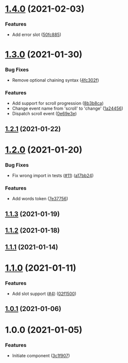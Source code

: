 # [1.4.0](https://github.com/untemps/svelte-readotron/compare/v1.3.0...v1.4.0) (2021-02-03)


### Features

* Add error slot ([50fc885](https://github.com/untemps/svelte-readotron/commit/50fc88593aa56239ffec5b96da4f1220ff2b9263))

# [1.3.0](https://github.com/untemps/svelte-readotron/compare/v1.2.1...v1.3.0) (2021-01-30)


### Bug Fixes

* Remove optional chaining syntax ([4fc302f](https://github.com/untemps/svelte-readotron/commit/4fc302fad101d279c3e4adeed7f87258ce71507d))


### Features

* Add support for scroll progression ([8b3b8ca](https://github.com/untemps/svelte-readotron/commit/8b3b8ca7c902eaf3493ce789d83ebba8d30bbf50))
* Change event name from 'scroll' to 'change' ([1a24456](https://github.com/untemps/svelte-readotron/commit/1a244560dfc3548286eb65c2117c68e7460aa9e3))
* Dispatch scroll event ([0e69e3e](https://github.com/untemps/svelte-readotron/commit/0e69e3ec69716988393cefe36666f9fe584dbb03))

## [1.2.1](https://github.com/untemps/svelte-readotron/compare/v1.2.0...v1.2.1) (2021-01-22)

# [1.2.0](https://github.com/untemps/svelte-readotron/compare/v1.1.3...v1.2.0) (2021-01-20)


### Bug Fixes

* Fix wrong import in tests ([#11](https://github.com/untemps/svelte-readotron/issues/11)) ([a17bb24](https://github.com/untemps/svelte-readotron/commit/a17bb246fef75704f4dc230d88756526b962c703))


### Features

* Add words token ([7e37756](https://github.com/untemps/svelte-readotron/commit/7e377562e149957ac700d6f8bc34c07dadf6fbe7))

## [1.1.3](https://github.com/untemps/svelte-readotron/compare/v1.1.2...v1.1.3) (2021-01-19)

## [1.1.2](https://github.com/untemps/svelte-readotron/compare/v1.1.1...v1.1.2) (2021-01-18)

## [1.1.1](https://github.com/untemps/svelte-readotron/compare/v1.1.0...v1.1.1) (2021-01-14)

# [1.1.0](https://github.com/untemps/svelte-readotron/compare/v1.0.1...v1.1.0) (2021-01-11)


### Features

* Add slot support ([#4](https://github.com/untemps/svelte-readotron/issues/4)) ([02f1500](https://github.com/untemps/svelte-readotron/commit/02f1500ca2d71bf77389812c26ce3a35e3b375e6))

## [1.0.1](https://github.com/untemps/svelte-readotron/compare/v1.0.0...v1.0.1) (2021-01-06)

# 1.0.0 (2021-01-05)


### Features

* Initiate component ([3c1f907](https://github.com/untemps/svelte-readotron/commit/3c1f907180d0998be37a6b8c49f7c999b0b837a1))
